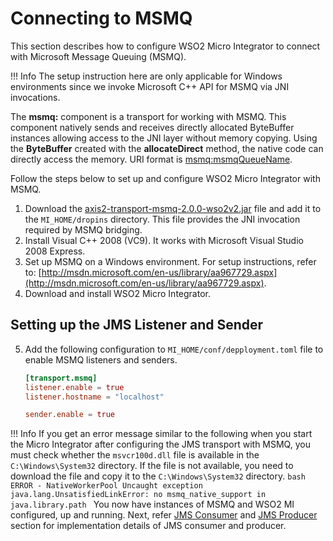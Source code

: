 # Connecting to MSMQ

This section describes how to configure WSO2 Micro Integrator to connect with Microsoft Message Queuing (MSMQ).

!!! Info
    The setup instruction here are only applicable for Windows environments since we invoke Microsoft C++ API for MSMQ via JNI invocations.

The **msmq:** component is a transport for working with MSMQ. This component natively sends and receives directly allocated ByteBuffer instances allowing access to the JNI layer without memory copying. Using the **ByteBuffer** created with the **allocateDirect** method, the native code can directly access the memory. URI format is [msmq:msmqQueueName](http://msmqmsmqQueueName).

Follow the steps below to set up and configure WSO2 Micro Integrator with MSMQ.

1.	Download the [axis2-transport-msmq-2.0.0-wso2v2.jar](https://github.com/wso2-docs/WSO2_EI/raw/master/Broker-Setup-Artifacts/MSMQ/axis2-transport-msmq-2.0.0-wso2v2.jar) file and add it to the `MI_HOME/dropins` directory. This file provides the JNI invocation required by MSMQ bridging.
2.	Install Visual C++ 2008 (VC9). It works with Microsoft Visual Studio 2008 Express.
3.	Set up MSMQ on a Windows environment. For setup instructions, refer to: [http://msdn.microsoft.com/en-us/library/aa967729.aspx](http://msdn.microsoft.com/en-us/library/aa967729.aspx).
4.	Download and install WSO2 Micro Integrator.

## Setting up the JMS Listener and Sender
5. Add the following configuration to `MI_HOME/conf/depployment.toml` file to enable MSMQ listeners and senders.
   ```toml
   [transport.msmq]
   listener.enable = true
   listener.hostname = "localhost"
   
   sender.enable = true
   ```

!!! Info
    If you get an error message similar to the following when you start the Micro Integrator after configuring the JMS transport with MSMQ, you must check whether the `msvcr100d.dll` file is available in the `C:\Windows\System32` directory. If the file is not available, you need to download the file and copy it to the `C:\Windows\System32` directory.
    ```bash
    ERROR - NativeWorkerPool Uncaught exception
    java.lang.UnsatisfiedLinkError: no msmq_native_support in java.library.path
    ```
You now have instances of MSMQ and WSO2 MI configured, up and running. Next, refer [JMS Consumer]({{base_path}}/integrate/examples/jms_examples/consuming-jms) and [JMS Producer]({{base_path}}/integrate/examples/jms_examples/producing-jms) section for implementation details of JMS consumer and producer.